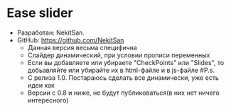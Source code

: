 # Ease slider
- Разработан: NekitSan. 
- GitHub: https://github.com/NekitSan
    * Данная версия весьма специфична
    * Слайдер динамический, при условии прописи переменных
    * Если вы добавляете или убираете "CheckPoints" или "Slides", то
    добьавляйте или убирайте их в html-файле и в js-файле
#P.s.
    * С релиза 1.0. Постараюсь сделать все динамически, уже есть идеи как
    * Версии с 0.8 и ниже, не будут публиковаться(в них нет ничего интересного)
